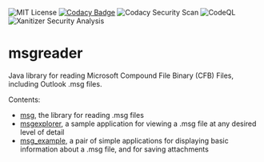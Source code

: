 ![MIT License](https://img.shields.io/badge/license-MIT-green) 
[![Codacy Badge](https://app.codacy.com/project/badge/Grade/bff92d65422c458685832e811cda64c8)](https://www.codacy.com/gh/Jmcleodfoss/msgreader/dashboard?utm_source=github.com&amp;utm_medium=referral&amp;utm_content=Jmcleodfoss/msgreader&amp;utm_campaign=Badge_Grade)
![Codacy Security Scan](https://github.com/Jmcleodfoss/msgreader/workflows/Codacy%20Security%20Scan/badge.svg) 
![CodeQL](https://github.com/Jmcleodfoss/msgreader/workflows/CodeQL/badge.svg) 
![Xanitizer Security Analysis](https://github.com/Jmcleodfoss/msgreader/workflows/Xanitizer%20Security%20Analysis/badge.svg) 
# msgreader
Java library for reading Microsoft Compound File Binary (CFB) Files, including Outlook .msg files.

Contents:
*   [msg](https://github.com/Jmcleodfoss/msgreader/tree/master/msg), the library for reading .msg files
*   [msgexplorer](https://github.com/Jmcleodfoss/msgreader/tree/master/msgexplorer), a sample application for viewing a .msg file at any desired level of detail
*   [msg_example](https://github.com/Jmcleodfoss/msgreader/tree/master/msg_example), a pair of simple applications for displaying basic information about a .msg file, and for saving attachments
